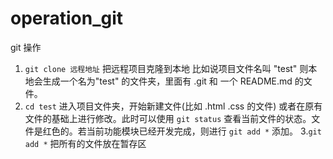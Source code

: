 # operation_git
git 操作
1. `git clone 远程地址`   把远程项目克隆到本地 比如说项目文件名叫 "test" 则本地会生成一个名为"test" 的文件夹，里面有 .git  和 一个 README.md 的文件。
2. `cd test` 进入项目文件夹，开始新建文件(比如 .html .css 的文件) 或者在原有文件的基础上进行修改。此时可以使用 `git status` 查看当前文件的状态。文件是红色的。若当前功能模块已经开发完成，则进行 `git add *` 添加。
3.`git add *` 把所有的文件放在暂存区 